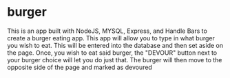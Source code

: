 # burger

This is an app built with NodeJS, MYSQL, Express, and Handle Bars to create a burger eating app. This app will allow you to type in what burger you wish to eat. This will be entered into the database and then set aside on the page. Once, you wish to eat said burger, the "DEVOUR" button next to your burger choice will let you do just that. The burger will then move to the opposite side of the page and marked as devoured
